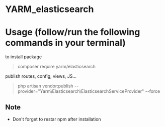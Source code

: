 ﻿# YARM_elasticsearch


# Usage (follow/run the following commands in your terminal)

to install package

> composer require yarm/elasticsearch

publish routes, config, views, JS...

> php artisan vendor:publish --provider="Yarm\Elasticsearch\ElasticsearchServiceProvider" --force

## Note
* Don't forget to restar npm after installation

